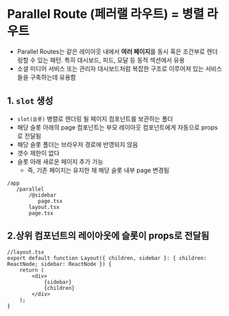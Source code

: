 # Parallel Route (페러랠 라우트) = 병렬 라우트

- Parallel Routes는 같은 레이아웃 내에서 **여러 페이지**를 동시 혹은 조건부로 렌더링할 수 있는 패턴. 특히 대시보드, 피드, 모달 등 동적 섹션에서 유용
- 소셜 미디어 서비스 또는 관리자 대시보드처럼 복잡한 구조로 이루어져 있는 서비스들을 구축하는데 유용함

## 1. `slot` 생성

- `slot(슬롯)` 병렬로 렌더링 될 페이지 컴포넌트를 보관하는 폴더
- 해당 슬롯 아래의 page 컴포넌트는 부모 레이아웃 컴포넌트에게 자동으로 props로 전달됨
- 해당 슬롯 폴더는 브라우저 경로에 반영되지 않음
- 갯수 제한이 없다
- 슬롯 아래 새로운 페이지 추가 가능
  - 즉, 기존 페이지는 유지한 채 해당 슬롯 내부 page 변경됨

```
/app
   /parallel
       /@sidebar
          page.tsx
       layout.tsx
       page.tsx

```

## 2.상위 컴포넌트의 레이아웃에 슬롯이 props로 전달됨

```tsx
//layout.tsx
export default function Layout({ children, sidebar }: { children: ReactNode; sidebar: ReactNode }) {
	return (
		<div>
			{sidebar}
			{children}
		</div>
	);
}
```
